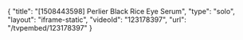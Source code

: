 {
    "title": "[1508443598] Perlier Black Rice Eye Serum",
    "type": "solo",
    "layout": "iframe-static",
    "videoId": "123178397",
    "url": "\/tvpembed\/123178397"
}